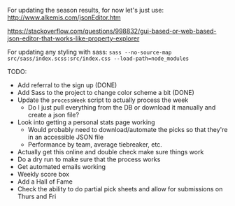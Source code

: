 For updating the season results, for now let's just use: http://www.alkemis.com/jsonEditor.htm

https://stackoverflow.com/questions/998832/gui-based-or-web-based-json-editor-that-works-like-property-explorer

For updating any styling with sass:
`sass --no-source-map src/sass/index.scss:src/index.css --load-path=node_modules`

TODO:
- Add referral to the sign up (DONE)
- Add Sass to the project to change color scheme a bit (DONE)
- Update the `processWeek` script to actually process the week
    - Do I just pull everything from the DB or download it manually and create a json file?
- Look into getting a personal stats page working
    - Would probably need to download/automate the picks so that they're in an accessible JSON file
    - Performance by team, average tiebreaker, etc.
- Actually get this online and double check make sure things work
- Do a dry run to make sure that the process works
- Get automated emails working
- Weekly score box
- Add a Hall of Fame
- Check the ability to do partial pick sheets and allow for submissions on Thurs and Fri